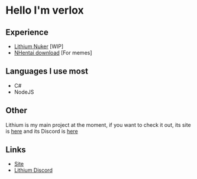 # Hello I'm verlox

## Experience
* [Lithium Nuker](https://lithium.verlox.cc) [WIP]
* [NHentai download](https://github.com/verlox/nHentaiDownloader) [For memes]

## Languages I use most
* C#
* NodeJS

## Other
Lithium is my main project at the moment, if you want to check it out, its site is [here](https://lithium.verlox.cc) and its Discord is [here](https://lithium.verlox.cc/discord)

## Links
* [Site](https://verlox.cc)
* [Lithium Discord](https://lithium.verlox.cc/discord)

